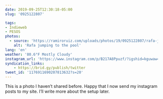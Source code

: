 ```yaml
---
date: 2019-09-25T12:30:18-05:00
slug: '0925122807'

tags:
- Indieweb
- PESOS
photos:
  - source: 'https://ramiroruiz.com/uploads/photos/19/0925122807/rafa-jumping-to-the-pool.jpg'
    alt: 'Rafa jumping to the pool'
lang: 'en'
weather: '80.6°F Mostly Cloudy'
instagram_url: 'https://www.instagram.com/p/B217A8Ppuzf/?igshid=kguwaw4xgfcq'
syndication_links:
    - https://brid.gy/publish/twitter
tweet_id: '1176911690207813632?s=20'
---
```

This is a photo I haven’t shared before.
Happy that I now send my instagram posts to my site.
I’ll write more about the setup later.
